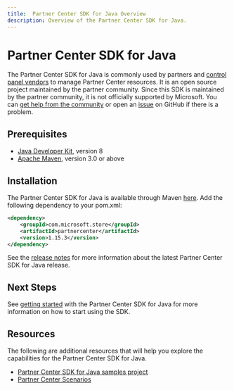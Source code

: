 ```yaml
---
title:  Partner Center SDK for Java Overview
description: Overview of the Partner Center SDK for Java.
---
```


# Partner Center SDK for Java

The Partner Center SDK for Java is commonly used by partners and [control panel vendors](https://docs.microsoft.com/partner-center/enroll-as-cpv) to manage Partner Center resources. It is an open source project maintained by the partner community. Since this SDK is maintained by the partner community, it is not officially supported by Microsoft. You can [get help from the community](https://stackoverflow.com/search?q=partner+center) or open an [issue](https://github.com/microsoft/partner-center-java/issues) on GitHub if there is a problem.

## Prerequisites

- [Java Developer Kit](https://adoptopenjdk.net/), version 8
- [Apache Maven](https://maven.apache.org/download.cgi), version 3.0 or above

## Installation

The Partner Center SDK for Java is available through Maven [here](https://maven.apache.org/download.cgi). Add the following dependency to your pom.xml:

```xml
<dependency>
    <groupId>com.microsoft.store</groupId>
    <artifactId>partnercenter</artifactId>
    <version>1.15.3</version>
</dependency>
```

See the [release notes](release-notes.md) for more information about the latest Partner Center SDK for Java release.

## Next Steps

See [getting started](get-started.md) with the Partner Center SDK for Java for more information on how to start using the SDK.

## Resources

The following are additional resources that will help you explore the capabilities for the Partner Center SDK for Java.

- [Partner Center SDK for Java samples project](https://docs.microsoft.com/samples/microsoft/partner-center-java-samples/partner-center-java-sdk-samples/)
- [Partner Center Scenarios](https://docs.microsoft.com/partner-center/develop/scenarios)
